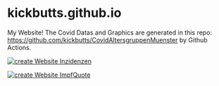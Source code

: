 # kickbutts.github.io
My Website!
The Covid Datas and Graphics are generated in this repo: https://github.com/kickbutts/CovidAltersgruppenMuenster by Github Actions.

[![create Website Inzidenzen](https://github.com/kickbutts/CovidAltersgruppenMuenster/actions/workflows/getData.yml/badge.svg)](https://github.com/kickbutts/CovidAltersgruppenMuenster/actions/workflows/getData.yml)

[![create Website ImpfQuote](https://github.com/kickbutts/CovidImpfungenMuenster/actions/workflows/main.yml/badge.svg)](https://github.com/kickbutts/CovidImpfungenMuenster/actions/workflows/main.yml)
